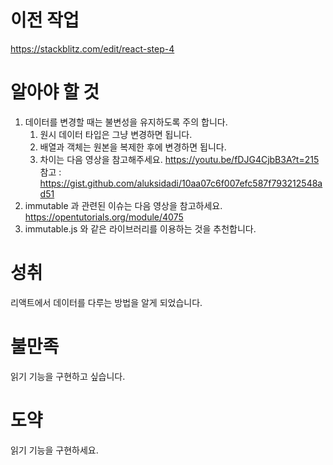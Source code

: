 # 이전 작업 
https://stackblitz.com/edit/react-step-4

# 알아야 할 것 
1. 데이터를 변경할 때는 불변성을 유지하도록 주의 합니다. 
   1. 원시 데이터 타입은 그냥 변경하면 됩니다. 
   1. 배열과 객체는 원본을 복제한 후에 변경하면 됩니다. 
   1. 차이는 다음 영상을 참고해주세요. https://youtu.be/fDJG4CjbB3A?t=215
   참고 : https://gist.github.com/aluksidadi/10aa07c6f007efc587f793212548ad51
1. immutable 과 관련된 이슈는 다음 영상을 참고하세요. https://opentutorials.org/module/4075
1. immutable.js 와 같은 라이브러리를 이용하는 것을 추천합니다. 


# 성취
리액트에서 데이터를 다루는 방법을 알게 되었습니다. 

# 불만족
읽기 기능을 구현하고 싶습니다. 

# 도약
읽기 기능을 구현하세요. 